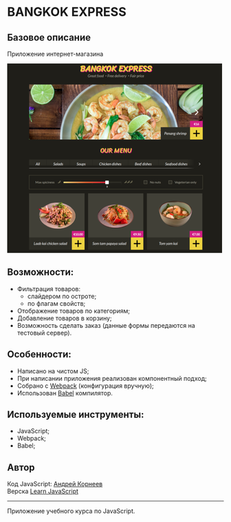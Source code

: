 # BANGKOK EXPRESS
## Базовое описание
Приложение интернет-магазина

![Main Page of application](./readmeSrc/mainPage.png)

## Возможности:
- Фильтрация товаров:
    - слайдером по остроте;
    - по флагам свойств;
- Отображение товаров по категориям;
- Добавление товаров в корзину;
- Возможность сделать заказ (данные формы передаются на тестовый сервер).

## Особенности:
- Написано на чистом JS;
- При написании приложения реализован компонентный подход;
- Собрано c [Webpack](https://webpack.js.org/) (конфигурация вручную);
- Использован [Babel](https://babeljs.io/) компилятор.

## Используемые инструменты:
- JavaScript;
- Webpack;
- Babel;

## Автор 
Код JavaScript: [Андрей Корнеев](https://github.com/andrey-kor) <br>
Верска [Learn JavaScript](https://learn.javascript.ru/)

---
Приложение учебного курса по JavaScript.